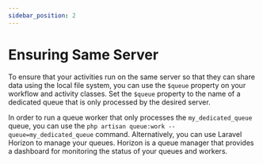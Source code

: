 ```yaml
---
sidebar_position: 2
---
```


# Ensuring Same Server

To ensure that your activities run on the same server so that they can share data using the local file system, you can use the `$queue` property on your workflow and activity classes. Set the `$queue` property to the name of a dedicated queue that is only processed by the desired server.

In order to run a queue worker that only processes the `my_dedicated_queue` queue, you can use the `php artisan queue:work --queue=my_dedicated_queue` command. Alternatively, you can use Laravel Horizon to manage your queues. Horizon is a queue manager that provides a dashboard for monitoring the status of your queues and workers.
